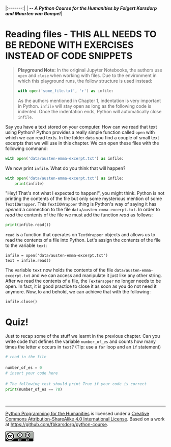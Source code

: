 
<BR>

|:-------:|
| <span style="font-size: 100%"><b>_-- A Python Course for the Humanities by Folgert Karsdorp and Maarten van Gompel_</b></span>|

# Reading files - THIS ALL NEEDS TO BE REDONE WITH EXERCISES INSTEAD OF CODE SNIPPETS

> __Playground Note:__ In the original Jupyter Notebooks, the authors use `open` and `close` when working with files. Due to the environment in which this playground runs, the follow structure is used instead:
>
> ```python
> with open('some_file.txt', 'r') as infile:
> ```
>
> As the authors mentioned in Chapter 1, indentation is very important in Python. `infile` will stay open as long as the following code is indented. Once the indentation ends, Python will automatically close `infile`. 

Say you have a text stored on your computer. How can we read that text using Python? Python provides a really simple function called `open` with which we can read texts. In the folder `data` you find a couple of small text excerpts that we will use in this chapter. We can open these files with the following command:

```python
with open('data/austen-emma-excerpt.txt') as infile:
```

We now print `infile`. What do you think that will happen?

```python
with open('data/austen-emma-excerpt.txt') as infile:
    print(infile)
```

"Hey! That's not what I expected to happen!", you might think. Python is not printing the contents of the file but only some mysterious mention of some `TextIOWrapper`. This `TextIOWrapper` thing is Python's way of saying it has _opened_ a connection to the file `data/austen-emma-excerpt.txt`. In order to _read_ the contents of the file we must add the function _read_ as follows:

```python
print(infile.read())
```

`read` is a function that operates on `TextWrapper` objects and allows us to read the contents of a file into Python. Let's assign the contents of the file to the variable `text`:

```
infile = open('data/austen-emma-excerpt.txt')
text = infile.read()
```

The variable `text` now holds the contents of the file `data/austen-emma-excerpt.txt` and we can access and manipulate it just like any other string. After we read the contents of a file, the `TextWrapper` no longer needs to be open. In fact, it is good practice to close it as soon as you do not need it anymore. Now, lo and behold, we can achieve that with the following:

```
infile.close()
```

# Quiz!

Just to recap some of the stuff we learnt in the previous chapter. Can you write code that defines the variable `number_of_es` and counts how many times the letter _e_ occurs in `text`? (Tip: use a `for` loop and an `if` statement)

```python
# read in the file

number_of_es = 0
# insert your code here

# The following test should print True if your code is correct 
print(number_of_es == 78)
```

<BR>

----

[Python Programming for the Humanities](http://fbkarsdorp.github.io/python-course) is licensed under a [Creative Commons Attribution-ShareAlike 4.0 International License](https://creativecommons.org/licenses/by-sa/4.0/). Based on a work at https://github.com/fbkarsdorp/python-course.

![Creative Commons](../graphics/CreativeCommons.png)
